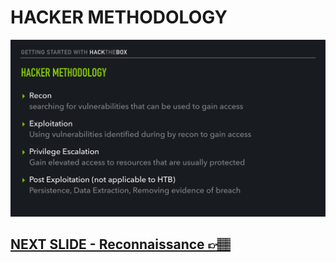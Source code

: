 # HACKER METHODOLOGY
![Slide4](/assets_/slides4.jpg)

## [NEXT SLIDE  - Reconnaissance 👉🏽](05-slide.md)
